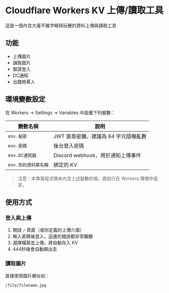 # Cloudflare Workers KV 上傳/讀取工具

這是一個內含大量不雅字眼與玩梗的資料上傳與讀取工具

## 功能

- 上傳圖片
- 讀取圖片
- 驗證登入
- DC通知
- 出錯時罵人

## 環境變數設定

在 Workers → Settings → Variables 中設置下列變數：

| 變數名稱| 說明|
|----|----|
| `env.秘密`| JWT 簽章密鑰，建議為 64 字元隨機亂數 |
| `env.密碼`| 後台登入密碼 |
| `env.DC通知器`| Discord webhook，用於通知上傳事件 |
| `env.你的資料庫名稱`| 綁定的 KV  |

> 注意：本專案程式碼未內含上述變數的值，請自行在 Workers 環境中設定。

## 使用方式

### 登入與上傳

1. 開啟 `/` 頁面（或你定義的上傳介面）
2. 輸入密碼後登入，這邊的錯誤都非常難聽
3. 選擇檔案並上傳，將自動存入 KV
4. 444秒後會自動踢出去

### 讀取圖片

直接使用圖片網址如：

```text
/file/filename.jpg
